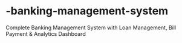 # -banking-management-system
Complete Banking Management System with Loan Management, Bill Payment &amp; Analytics Dashboard
